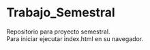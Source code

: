 # Trabajo_Semestral
Repositorio para proyecto semestral.
<br>Para iniciar ejecutar index.html en su navegador.
